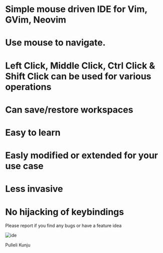 # Simple mouse driven IDE for Vim, GVim, Neovim
# Use mouse to navigate.
# Left Click, Middle Click, Ctrl Click & Shift Click can be used for various operations
# Can save/restore workspaces
# Easy to learn
# Easly modified or extended for your use case
# Less invasive
# No hijacking of keybindings

Please report if you find any bugs or have a feature idea



![ide](https://user-images.githubusercontent.com/126577554/229588427-1b52b614-8ed4-4814-8b88-c6a741602255.png)



Pulleli Kunju
